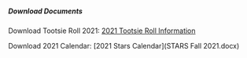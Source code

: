 ##### Download Documents

Download Tootsie Roll 2021: [2021 Tootsie Roll Information](2021.tootsierolldrive.parents.docx)

Download 2021 Calendar: [2021 Stars Calendar](STARS Fall 2021.docx) 
